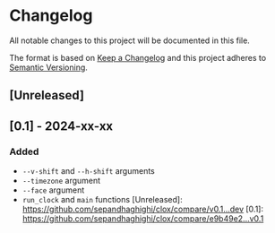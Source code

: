 # Changelog
All notable changes to this project will be documented in this file.

The format is based on [Keep a Changelog](http://keepachangelog.com/en/1.0.0/)
and this project adheres to [Semantic Versioning](http://semver.org/spec/v2.0.0.html).

## [Unreleased]
## [0.1] - 2024-xx-xx
### Added
- `--v-shift` and `--h-shift` arguments
- `--timezone` argument
- `--face` argument
- `run_clock` and `main` functions
[Unreleased]: https://github.com/sepandhaghighi/clox/compare/v0.1...dev
[0.1]: https://github.com/sepandhaghighi/clox/compare/e9b49e2...v0.1



